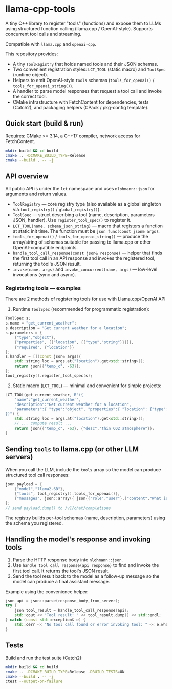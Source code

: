 # llama-cpp-tools

A tiny C++ library to register "tools" (functions) and expose them to LLMs using structured function calling (llama.cpp / OpenAI-style). Supports concurrent tool calls and streaming.

Compatible with `llama.cpp` and `openai-cpp`.

This repository provides:

- A tiny `ToolRegistry` that holds named tools and their JSON schemas.
- Two convenient registration styles: `LCT_TOOL` (static macro) and `ToolSpec` (runtime object).
- Helpers to emit OpenAI-style `tools` schemas (`tools_for_openai()` / `tools_for_openai_string()`).
- A handler to parse model responses that request a tool call and invoke the correct tool.
- CMake infrastructure with FetchContent for dependencies, tests (Catch2), and packaging helpers (CPack / pkg-config template).

## Quick start (build & run)

Requires: CMake >= 3.14, a C++17 compiler, network access for FetchContent.

```bash
mkdir build && cd build
cmake .. -DCMAKE_BUILD_TYPE=Release
cmake --build . -- -j
```

## API overview

All public API is under the `lct` namespace and uses `nlohmann::json` for arguments and return values.

- `ToolRegistry` — core registry type (also available as a global singleton via `tool_registry()` / `global_registry()`).
- `ToolSpec` — struct describing a tool (name, description, parameters JSON, handler). Use `register_tool_spec()` to register it.
- `LCT_TOOL(name, schema_json_string)` — macro that registers a function at static init time. The function must be `json func(const json& args)`.
- `tools_for_openai()` / `tools_for_openai_string()` — produce the array/string of schemas suitable for passing to llama.cpp or other OpenAI-compatible endpoints.
- `handle_tool_call_response(const json& response)` — helper that finds the first tool call in an API response and invokes the registered tool, returning the tool's JSON result.
- `invoke(name, args)` and `invoke_concurrent(name, args)` — low-level invocations (sync and async).

### Registering tools — examples

There are 2 methods of registering tools for use with Llama.cpp/OpenAI API

1) Runtime `ToolSpec` (recommended for programmatic registration):

```cpp
ToolSpec s;
s.name = "get_current_weather";
s.description = "Get current weather for a location";
s.parameters = {
	{"type","object"},
	{"properties", {{"location", {{"type","string"}}}}},
	{"required", {"location"}}
};
s.handler = [](const json& args){
	std::string loc = args.at("location").get<std::string>();
	return json{{"temp_c", -63}};
};
tool_registry().register_tool_spec(s);
```

2) Static macro (`LCT_TOOL`) — minimal and convenient for simple projects:

```cpp
LCT_TOOL(get_current_weather, R"({
	"name":"get_current_weather",
	"description":"Get current weather for a location",
	"parameters":{ "type":"object", "properties":{ "location": {"type":"string"} }, "required":["location"] }
})") {
	std::string loc = args.at("location").get<std::string>();
	// ... compute result ...
	return json{{"temp_c", -63}, {"desc","thin CO2 atmosphere"}};
}
```



## Sending `tools` to llama.cpp (or other LLM servers)

When you call the LLM, include the `tools` array so the model can produce structured tool call responses:

```cpp
json payload = {
	{"model","llama2-6B"},
	{"tools", tool_registry().tools_for_openai()},
	{"messages", json::array({ json{{"role","user"},{"content","What is the weather on Mars?"}} })}
};
// send payload.dump() to /v1/chat/completions
```

The registry builds per-tool schemas (name, description, parameters) using the schema you registered.

## Handling the model's response and invoking tools

1. Parse the HTTP response body into `nlohmann::json`.
2. Use `handle_tool_call_response(api_response)` to find and invoke the first tool call. It returns the tool's JSON result.
3. Send the tool result back to the model as a follow-up message so the model can produce a final assistant message.

Example using the convenience helper:

```cpp
json api = json::parse(response_body_from_server);
try {
	json tool_result = handle_tool_call_response(api);
	std::cout << "Tool result: " << tool_result.dump() << std::endl;
} catch (const std::exception& e) {
	std::cerr << "No tool call found or error invoking tool: " << e.what() << std::endl;
}
```

## Tests

Build and run the test suite (Catch2):

```bash
mkdir build && cd build
cmake .. -DCMAKE_BUILD_TYPE=Release -DBUILD_TESTS=ON
cmake --build . -- -j
ctest --output-on-failure
```
